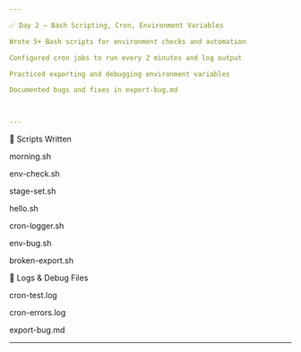 ```yaml
---

✅ Day 2 – Bash Scripting, Cron, Environment Variables

Wrote 5+ Bash scripts for environment checks and automation

Configured cron jobs to run every 2 minutes and log output

Practiced exporting and debugging environment variables

Documented bugs and fixes in export-bug.md



---
```


🔧 Scripts Written

morning.sh

env-check.sh

stage-set.sh

hello.sh

cron-logger.sh

env-bug.sh

broken-export.sh


📄 Logs & Debug Files

cron-test.log

cron-errors.log

export-bug.md



---
